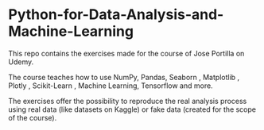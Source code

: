 # Python-for-Data-Analysis-and-Machine-Learning

This repo contains the exercises made for the course of Jose Portilla on Udemy.

The course teaches how to use NumPy, Pandas, Seaborn , Matplotlib , Plotly , Scikit-Learn , Machine Learning, Tensorflow and more.

The exercises offer the possibility to reproduce the real analysis process using real data (like datasets on Kaggle) or fake data (created for the scope of the course).
